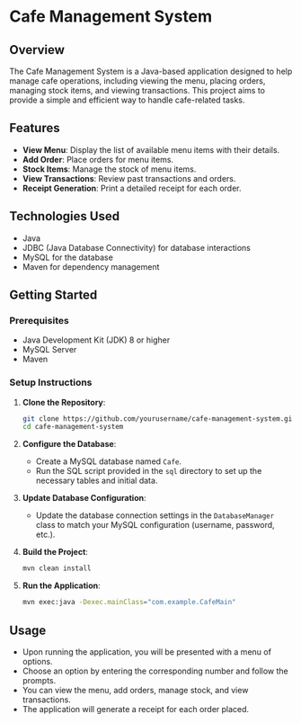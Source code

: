 # Cafe Management System

## Overview

The Cafe Management System is a Java-based application designed to help manage cafe operations, including viewing the menu, placing orders, managing stock items, and viewing transactions. This project aims to provide a simple and efficient way to handle cafe-related tasks.

## Features

- **View Menu**: Display the list of available menu items with their details.
- **Add Order**: Place orders for menu items.
- **Stock Items**: Manage the stock of menu items.
- **View Transactions**: Review past transactions and orders.
- **Receipt Generation**: Print a detailed receipt for each order.

## Technologies Used

- Java
- JDBC (Java Database Connectivity) for database interactions
- MySQL for the database
- Maven for dependency management

## Getting Started

### Prerequisites

- Java Development Kit (JDK) 8 or higher
- MySQL Server
- Maven

### Setup Instructions

1. **Clone the Repository**:
   ```bash
   git clone https://github.com/yourusername/cafe-management-system.git
   cd cafe-management-system
   ```

2. **Configure the Database**:
   - Create a MySQL database named `Cafe`.
   - Run the SQL script provided in the `sql` directory to set up the necessary tables and initial data.

3. **Update Database Configuration**:
   - Update the database connection settings in the `DatabaseManager` class to match your MySQL configuration (username, password, etc.).

4. **Build the Project**:
   ```bash
   mvn clean install
   ```

5. **Run the Application**:
   ```bash
   mvn exec:java -Dexec.mainClass="com.example.CafeMain"
   ```

## Usage

- Upon running the application, you will be presented with a menu of options.
- Choose an option by entering the corresponding number and follow the prompts.
- You can view the menu, add orders, manage stock, and view transactions.
- The application will generate a receipt for each order placed.
